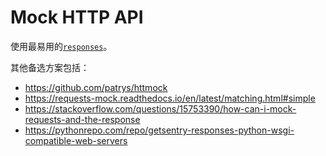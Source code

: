 # Mock HTTP API

使用最易用的[`responses`](https://pypi.org/project/responses/0.4.0/)。

其他备选方案包括：

- https://github.com/patrys/httmock
- https://requests-mock.readthedocs.io/en/latest/matching.html#simple
- https://stackoverflow.com/questions/15753390/how-can-i-mock-requests-and-the-response
- https://pythonrepo.com/repo/getsentry-responses-python-wsgi-compatible-web-servers
